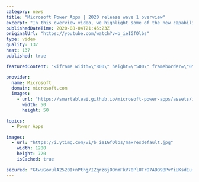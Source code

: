 ```yaml
---
category: news
title: "Microsoft Power Apps | 2020 release wave 1 overview"
excerpt: "In this overview video, we highlight some of the new capabilities included in the latest update to Microsoft Power Apps.      Here are the capabilities covered:     UI enhancements       • Save is always visible       • Chart formatting  Grid user experience enhancements       • Conditional search  "
publishedDateTime: 2020-08-04T21:45:23Z
originalUrl: "https://youtube.com/watch?v=b_ieIGfOlbs"
type: video
quality: 137
heat: 137
published: true

featuredContent: "<iframe width=\"800\" height=\"500\" frameborder=\"0\" src=\"https://www.youtube.com/embed/b_ieIGfOlbs\" allow=\"accelerometer; autoplay; encrypted-media; gyroscope; picture-in-picture\" allowfullscreen></iframe>"

provider:
  name: Microsoft
  domain: microsoft.com
  images:
    - url: "https://smartableai.github.io/microsoft-power-apps/assets/images/organizations/microsoft.com-50x50.jpg"
      width: 50
      height: 50

topics:
  - Power Apps

images:
  - url: "https://i.ytimg.com/vi/b_ieIGfOlbs/maxresdefault.jpg"
    width: 1280
    height: 720
    isCached: true

secured: "GtwuGovulA2520I+nPthg/IZqrz6jOOnmFkV70PlUTrO7ADO9BPvYiUKsdEu+dxZszHs2fNVimacmufxJXPPb7x4QIsMKwqCRSdPS+yq9Fte+ipHzfxAqoqVB7JLYiG9j89vy7NZAhWsUNxysJiInAdGcaktFqEZICgAzWLytqonrp60mzcV5ElgvOhtu9IMMAzTJORoIg1c+FXljqyK64dnQRzYmZOznn/9E4sv3vKKKcg+/QfHVVPazIqrFmU9JpHOnUXcXWQie1PqmQci5ihrfcQDLKOtpA8XYTicdy1c7KjKpfknqn0s2Qv1LGCfqW6v58gZZEELZWcSbj/SIjdxGCteXP2AXxtr963Io+3DbbKh3n2Wc6pqy0WEqaR+NrPGTSR2AQ07fQCZ4oIpyelZrrpJZWcZiAmkKi6jABkXUYplutD0xPnJ8qZ9ayBD;sMFMUUaexj98i3mbp/rSjw=="
---
```



